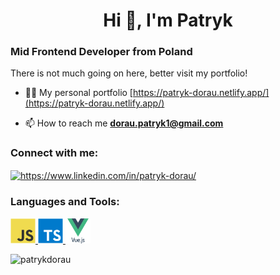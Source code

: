 <h1 align="center">Hi 👋, I'm Patryk</h1>
<h3 align="left">Mid Frontend Developer from Poland</h3>

<p>There is not much going on here, better visit my portfolio!</p>

- 👨‍💻 My personal portfolio [https://patryk-dorau.netlify.app/](https://patryk-dorau.netlify.app/)

- 📫 How to reach me **dorau.patryk1@gmail.com**

<h3 align="left">Connect with me:</h3>
<p align="left">
<a href="https://www.linkedin.com/in/patryk-dorau/" target="blank"><img align="center" src="https://raw.githubusercontent.com/rahuldkjain/github-profile-readme-generator/master/src/images/icons/Social/linked-in-alt.svg" alt="https://www.linkedin.com/in/patryk-dorau/" height="30" width="40" /></a>
</p>

<h3 align="left">Languages and Tools:</h3>
<p align="left"> <a href="https://developer.mozilla.org/en-US/docs/Web/JavaScript" target="_blank" rel="noreferrer"> <img src="https://raw.githubusercontent.com/devicons/devicon/master/icons/javascript/javascript-original.svg" alt="javascript" width="40" height="40"/> </a> <a href="https://www.typescriptlang.org/" target="_blank" rel="noreferrer"> <img src="https://raw.githubusercontent.com/devicons/devicon/master/icons/typescript/typescript-original.svg" alt="typescript" width="40" height="40"/> </a> <a href="https://vuejs.org/" target="_blank" rel="noreferrer"> <img src="https://raw.githubusercontent.com/devicons/devicon/master/icons/vuejs/vuejs-original-wordmark.svg" alt="vuejs" width="40" height="40"/> </a> </p>

<p><img align="left" src="https://github-readme-stats.vercel.app/api/top-langs?username=patrykdorau&show_icons=true&locale=en&layout=compact" alt="patrykdorau" /></p>
